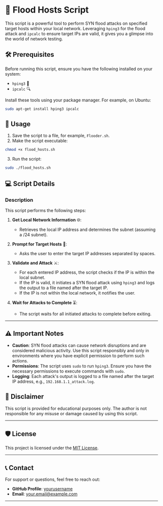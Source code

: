 # 🦠 Flood Hosts Script

This script is a powerful tool to perform SYN flood attacks on specified target hosts within your local network. Leveraging `hping3` for the flood attack and `ipcalc` to ensure target IPs are valid, it gives you a glimpse into the world of network testing.

## 🛠️ Prerequisites

Before running this script, ensure you have the following installed on your system:

- `hping3` 📡
- `ipcalc` 🔍

Install these tools using your package manager. For example, on Ubuntu:

```sh
sudo apt-get install hping3 ipcalc
```

## 🚀 Usage

1. Save the script to a file, for example, `Flooder.sh`.
2. Make the script executable:

```sh
chmod +x flood_hosts.sh
```

3. Run the script:

```sh
sudo ./flood_hosts.sh
```

## 💻 Script Details

### Description

This script performs the following steps:

1. **Get Local Network Information** 🌐:
    - Retrieves the local IP address and determines the subnet (assuming a /24 subnet).

2. **Prompt for Target Hosts** 🎯:
    - Asks the user to enter the target IP addresses separated by spaces.

3. **Validate and Attack** ⚔️:
    - For each entered IP address, the script checks if the IP is within the local subnet.
    - If the IP is valid, it initiates a SYN flood attack using `hping3` and logs the output to a file named after the target IP.
    - If the IP is not within the local network, it notifies the user.

4. **Wait for Attacks to Complete** ⏳:
    - The script waits for all initiated attacks to complete before exiting.

---

## ⚠️ Important Notes

- **Caution**: SYN flood attacks can cause network disruptions and are considered malicious activity. Use this script responsibly and only in environments where you have explicit permission to perform such actions.
- **Permissions**: The script uses `sudo` to run `hping3`. Ensure you have the necessary permissions to execute commands with `sudo`.
- **Logging**: Each attack's output is logged to a file named after the target IP address, e.g., `192.168.1.1_attack.log`.

## 📝 Disclaimer

This script is provided for educational purposes only. The author is not responsible for any misuse or damage caused by using this script.

---

## 🛡️ License

This project is licensed under the [MIT License](LICENSE).

---

## 📞 Contact

For support or questions, feel free to reach out:

- **GitHub Profile**: [yourusername](https://github.com/yourusername)
- **Email**: your.email@example.com

---
